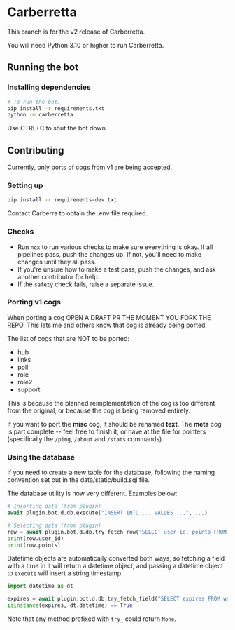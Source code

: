 # Carberretta

This branch is for the v2 release of Carberretta.

You will need Python 3.10 or higher to run Carberretta.

## Running the bot

### Installing dependencies

```sh
# To run the bot:
pip install -r requirements.txt
python -m carberretta
```

Use CTRL+C to shut the bot down.

## Contributing

Currently, only ports of cogs from v1 are being accepted.

### Setting up

```sh
pip install -r requirements-dev.txt
```

Contact Carberra to obtain the .env file required.

### Checks

- Run `nox` to run various checks to make sure everything is okay. If all pipelines pass, push the changes up. If not, you'll need to make changes until they all pass.
- If you're unsure how to make a test pass, push the changes, and ask another contributor for help.
- If the `safety` check fails, raise a separate issue.

### Porting v1 cogs

When porting a cog OPEN A DRAFT PR THE MOMENT YOU FORK THE REPO. This lets me and others know that cog is already being ported.

The list of cogs that are NOT to be ported:

- hub
- links
- poll
- role
- role2
- support

This is because the planned reimplementation of the cog is too different from the original, or because the cog is being removed entirely.

If you want to port the **misc** cog, it should be renamed **text**. The **meta** cog is part complete -- feel free to finish it, or have at the file for pointers (specifically the `/ping`, `/about` and `/stats` commands).

### Using the database

If you need to create a new table for the database, following the naming convention set out in the data/static/build.sql file.

The database utility is now very different. Examples below:

```py
# Inserting data (from plugin)
await plugin.bot.d.db.execute("INSERT INTO ... VALUES ...", ...)

# Selecting data (from plugin)
row = await plugin.bot.d.db.try_fetch_row("SELECT user_id, points FROM experience WHERE user_id = ?", ...)
print(row.user_id)
print(row.points)
```

Datetime objects are automatically converted both ways, so fetching a field with a time in it will return a datetime object, and passing a datetime object to `execute` will insert a string timestamp.

```py
import datetime as dt

expires = await plugin.bot.d.db.try_fetch_field("SELECT expires FROM warnings WHERE user_id = ?")
isinstance(expires, dt.datetime) == True
```

Note that any method prefixed with `try_` could return `None`.
